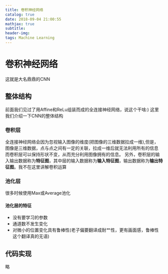 ```yaml
---
title: 卷积神经网络
catalog: true
date: 2018-09-04 21:00:55
mathjax: true
subtitle:
header-img:
tags: Machine Learning
---
```


# 卷积神经网络

这就是大名鼎鼎的CNN

## 整体结构

前面我们见过了用Affine和ReLu组装而成的全连接神经网络，说这个干啥:)
这里我们介绍一下CNN的整体结构

### 卷积层

全连接神经网络会因为忽视输入图像的维度(把图像的三维数据拉成一维),但是，图像是三维数据，点与点之间有一定的关联，拉成一维后就无法利用所有的信息
而卷积层可以保持形状不变，从而充分利用图像拥有的信息。
另外，卷积层的输入输出数据称为**特征图**，其中层的输入数据称为**输入特征图**，输出数据称为**输出特征图**。我不在这里讲解卷积运算

### 池化层

很多时候使用Max或Average池化

#### 池化层的特征

+ 没有要学习的参数
+ 通道数不发生变化
+ 对微小的位置变化具有鲁棒性(老子偏要翻译成耐艹性，更有画面感，鲁棒性这个翻译真的无语)

## 代码实现

略
